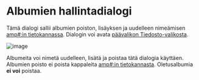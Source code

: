 # Albumien hallintadialogi

Tämä dialogi sallii albumien poiston, lisäyksen ja uudelleen nimeämisen [amp#:in tietokannassa](data_storing.md). Dialogin voi avata [päävalikon Tiedosto-valikosta](main_window.md#album).

![image](img/manage_albums1.png)

Albumeita voi nimetä uudelleen, lisätä ja poistaa tätä dialogia käyttäen. Albumien poisto ei poista kappaleita [amp#:in tietokannasta](data_storing.md). Oletusalbumia **ei voi** poistaa.